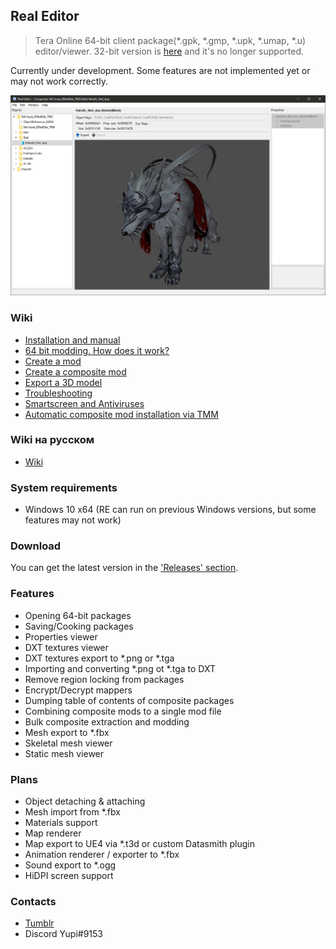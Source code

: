## Real Editor
> Tera Online 64-bit client package(\*.gpk, \*.gmp, \*.upk, \*.umap, \*.u) editor/viewer. 32-bit version is [here](https://github.com/VenoMKO/Real-Editor) and it's no longer supported.

Currently under development. Some features are not implemented yet or may not work correctly.

![Header Screenshot](.gitresources/new_header.jpg)

### Wiki

* [Installation and manual](https://github.com/VenoMKO/RealEditor/wiki/Installation-and-manual)
* [64 bit modding. How does it work?](https://github.com/VenoMKO/RealEditor/wiki/64-bit-modding.-How-does-it-work%3F)
* [Create a mod](https://github.com/VenoMKO/RealEditor/wiki/Create-a-mod)
* [Create a composite mod](https://github.com/VenoMKO/RealEditor/wiki/Create-a-composite-mod)
* [Export a 3D model](https://github.com/VenoMKO/RealEditor/wiki/Export-a-3D-model)
* [Troubleshooting](https://github.com/VenoMKO/RealEditor/wiki/Troubleshooting)
* [Smartscreen and Antiviruses](https://github.com/VenoMKO/RealEditor/wiki/Smartscreen-and-Antiviruses)
* [Automatic composite mod installation via TMM](https://github.com/VenoMKO/TMM#tmm-tera-mod-manager)

### Wiki на русском

* [Wiki](https://github.com/VenoMKO/RealEditor/wiki/Wiki-%D0%BD%D0%B0-%D1%80%D1%83%D1%81%D1%81%D0%BA%D0%BE%D0%BC)

### System requirements
* Windows 10 x64 (RE can run on previous Windows versions, but some features may not work)

### Download

You can get the latest version in the ['Releases' section](https://github.com/VenoMKO/RealEditor/releases).

### Features

* Opening 64-bit packages
* Saving/Cooking packages
* Properties viewer
* DXT textures viewer
* DXT textures export to *.png or *.tga
* Importing and converting *.png ot *.tga to DXT
* Remove region locking from packages
* Encrypt/Decrypt mappers
* Dumping table of contents of composite packages
* Combining composite mods to a single mod file
* Bulk composite extraction and modding
* Mesh export to *.fbx
* Skeletal mesh viewer
* Static mesh viewer

### Plans

* Object detaching & attaching
* Mesh import from *.fbx
* Materials support
* Map renderer
* Map export to UE4 via *.t3d or custom Datasmith plugin
* Animation renderer / exporter to *.fbx
* Sound export to *.ogg
* HiDPI screen support

### Contacts

* [Tumblr](https://yupimods.tumblr.com/)
* Discord Yupi#9153
